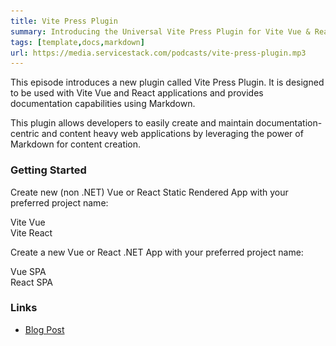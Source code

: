 ```yaml
---
title: Vite Press Plugin
summary: Introducing the Universal Vite Press Plugin for Vite Vue & React Apps and its unique compatibility with .NET 8 Apps utilizing Markdig
tags: [template,docs,markdown]
url: https://media.servicestack.com/podcasts/vite-press-plugin.mp3
---
```


This episode introduces a new plugin called Vite Press Plugin. 
It is designed to be used with Vite Vue and React applications and provides documentation 
capabilities using Markdown. 

This plugin allows developers to easily create and maintain documentation-centric and 
content heavy web applications by leveraging the power of Markdown for content creation.

### Getting Started

Create new (non .NET) Vue or React Static Rendered App with your preferred project name:

<project-creator v-slot="x">
    <project-template :name="x.text" repo="NetCoreTemplates/press-vue" :tags="['static','markdown']">
        <div class="mb-3 text-xl font-medium text-gray-700 dark:text-gray-200">Vite Vue</div>
        <template #icon>
            <img class='w-12 h-12' src="/img/svgs/vue.svg">
        </template>
    </project-template>
    <project-template :name="x.text" repo="NetCoreTemplates/press-react" :tags="['static','markdown']">
        <div class="mb-3 text-xl font-medium text-gray-700 dark:text-gray-200">Vite React</div>
        <template #icon>
            <img class='w-12 h-12' src="/img/svgs/react.svg">
        </template>
    </project-template>
</project-creator>

Create a new Vue or React .NET App with your preferred project name:

<project-creator v-slot="x">
    <project-template :name="x.text" repo="NetCoreTemplates/vue-spa" :tags="['vite','auth']">
        <div class="mb-3 text-xl font-medium text-gray-700 dark:text-gray-200">Vue SPA</div>
        <template #icon>
            <img class='w-12 h-12' src="/img/svgs/vue.svg">
        </template>
    </project-template>
    <project-template :name="x.text" repo="NetCoreTemplates/react-spa" :tags="['vite','auth']">
        <div class="mb-3 text-xl font-medium text-gray-700 dark:text-gray-200">React SPA</div>
        <template #icon>
            <img class='w-12 h-12' src="/img/svgs/react.svg">
        </template>
    </project-template>
</project-creator>

### Links

- [Blog Post](/posts/vite-press-plugin)